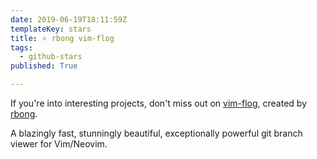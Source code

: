 ```yaml
---
date: 2019-06-19T18:11:59Z
templateKey: stars
title: ⭐ rbong vim-flog
tags:
  - github-stars
published: True

---
```


If you're into interesting projects, don't miss out on [vim-flog](https://github.com/rbong/vim-flog), created by [rbong](https://github.com/rbong).

A blazingly fast, stunningly beautiful, exceptionally powerful git branch viewer for Vim/Neovim.
